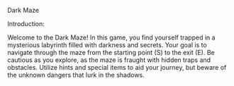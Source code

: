 Dark Maze

Introduction:

Welcome to the Dark Maze! In this game, you find yourself trapped in a mysterious labyrinth filled with darkness and secrets. Your goal is to navigate through the maze from the starting point (S) to the exit (E). Be cautious as you explore, as the maze is fraught with hidden traps and obstacles. Utilize hints and special items to aid your journey, but beware of the unknown dangers that lurk in the shadows.